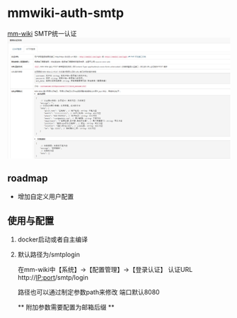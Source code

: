 # mmwiki-auth-smtp

[mm-wiki](https://github.com/phachon/mm-wiki) SMTP统一认证
![](https://github.com/chennqqi/mmwiki-auth-smtp/raw/main/doc.png)

## roadmap

- 增加自定义用户配置

## 使用与配置	

1. docker启动或者自主编译

2. 默认路径为/smtplogin

   在mm-wiki中【系统】->【配置管理】->【登录认证】
   认证URL http://<IP:port>/smtp/login

   路径也可以通过制定参数path来修改
   端口默认8080

   ** 附加参数需要配置为邮箱后缀 **


